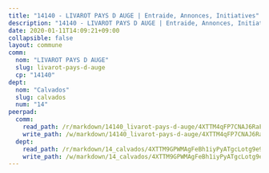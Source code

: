 ```yaml
---
title: "14140 - LIVAROT PAYS D AUGE | Entraide, Annonces, Initiatives"
description: "14140 - LIVAROT PAYS D AUGE | Entraide, Annonces, Initiatives"
date: 2020-01-11T14:09:21+09:00
collapsible: false
layout: commune
comm:
  nom: "LIVAROT PAYS D AUGE"
  slug: livarot-pays-d-auge
  cp: "14140"
dept:
  nom: "Calvados"
  slug: calvados
  num: "14"
peerpad:
  comm:
    read_path: /r/markdown/14140_livarot-pays-d-auge/4XTTM4qFP7CNAJ6RaFKBeD2WF5vn9XGFNADosyKC3bxhxgCUr
    write_path: /w/markdown/14140_livarot-pays-d-auge/4XTTM4qFP7CNAJ6RaFKBeD2WF5vn9XGFNADosyKC3bxhxgCUr-K3TgUojrPM3tPkeFmSjVYYJLEbVbJXdn6iuJSqwNhY4ETfHdSgPXJ4KYFHBVFVzM6hqyTxmLUCowF8rMEYhP2j36wemfTqVvM5j6hVHryYDGX42rGFnmjHMqdG4fXcjzvjNNi2Pk
  dept:
    read_path: /r/markdown/14_calvados/4XTTM9GPWMAgFeBh1iyPyATgcLotg9e9APJpQBEyY3RZiUwJ6
    write_path: /w/markdown/14_calvados/4XTTM9GPWMAgFeBh1iyPyATgcLotg9e9APJpQBEyY3RZiUwJ6-K3TgUXWJAT2cYJ9ZstQphkkm2za8um5GwwXsivqaDFTgbhMDcHaRXnT3h69szAqCyvWcFfDim5fkwc6CXdUtyvPpirbD1TPAb6xCxpPN6dR3zzDRe29YehQYbhZdjvZYkgztJYvi
---
```


